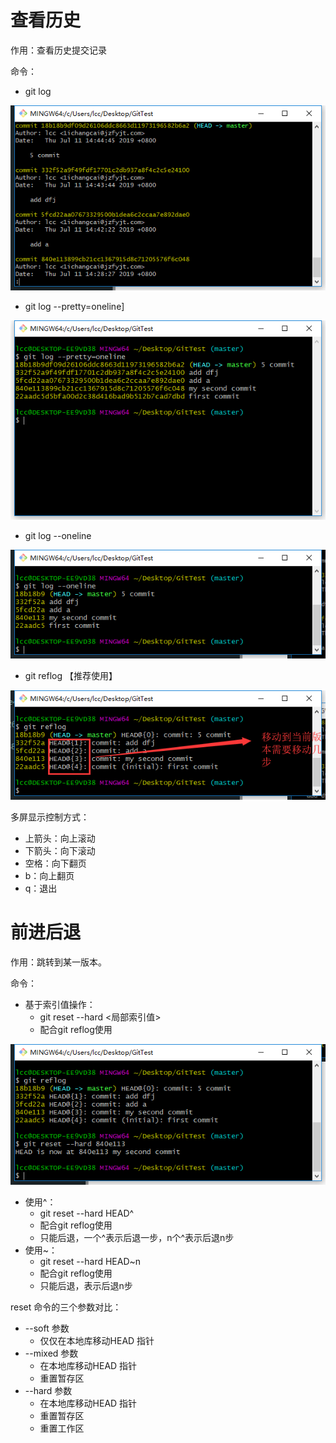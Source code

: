 # 查看历史
作用：查看历史提交记录

命令：
* git log

![](./7.png)

* git log --pretty=oneline]

![](./8.png)

* git log --oneline

![](./9.png)

* git reflog 【推荐使用】

![](./10.png)



多屏显示控制方式：
* 上箭头：向上滚动
* 下箭头：向下滚动
* 空格：向下翻页
* b：向上翻页
* q：退出

 # 前进后退
作用：跳转到某一版本。



命令：
* 基于索引值操作：
    * git reset --hard <局部索引值>
    * 配合git reflog使用

![](.\11.png)

* 使用^：
     * git reset --hard HEAD^
     * 配合git reflog使用
     * 只能后退，一个^表示后退一步，n个^表示后退n步
* 使用~：
    * git reset --hard HEAD~n
    * 配合git reflog使用
    * 只能后退，表示后退n步



reset 命令的三个参数对比：

* --soft 参数
    * 仅仅在本地库移动HEAD 指针
* --mixed 参数
    * 在本地库移动HEAD 指针
    * 重置暂存区
* --hard 参数
    * 在本地库移动HEAD 指针
    * 重置暂存区
    * 重置工作区
          

